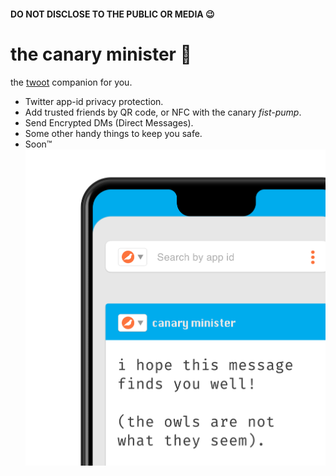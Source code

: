 #### DO NOT DISCLOSE TO THE PUBLIC OR MEDIA 😉



# the canary minister 🦉

the [twoot](https://twitter.com) companion for you. 

- Twitter app-id privacy protection.
- Add trusted friends by QR code, or NFC with the canary *fist-pump*.
- Send Encrypted DMs (Direct Messages).
- Some other handy things to keep you safe.
- Soon™
![canaryminister](screenshot.png)

